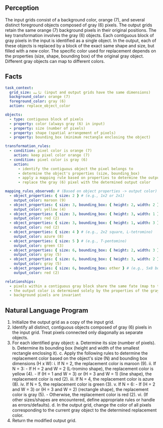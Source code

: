 ## Perception

The input grids consist of a background color, orange (7), and several distinct foreground objects composed of gray (6) pixels. The output grids retain the same orange (7) background pixels in their original positions. The key transformation involves the gray (6) objects. Each contiguous block of gray pixels in the input is identified as a single object. In the output, each of these objects is replaced by a block of the exact same shape and size, but filled with a new color. The specific color used for replacement depends on the properties (size, shape, bounding box) of the original gray object. Different gray objects can map to different colors.

## Facts


```yaml
task_context:
  grid_size: ثابت (input and output grids have the same dimensions)
  background_color: orange (7)
  foreground_color: gray (6)
  action: replace_object_color

objects:
  - type: contiguous block of pixels
  - property: color (always gray (6) in input)
  - property: size (number of pixels)
  - property: shape (spatial arrangement of pixels)
  - property: bounding_box (minimum rectangle enclosing the object)

transformation_rules:
  - condition: pixel color is orange (7)
    action: keep pixel color orange (7)
  - condition: pixel color is gray (6)
    action:
      - identify the contiguous object the pixel belongs to
      - determine the object's properties (size, bounding_box)
      - apply a mapping rule based on properties to determine the output color
      - replace the gray (6) pixel with the determined output color

mapping_rules_observed: # (Based on object properties -> output color)
  - object_properties: { size: 2 } # (e.g., 1x2 or 2x1)
    output_color: maroon (9)
  - object_properties: { size: 3, bounding_box: { height: 2, width: 2 } } # (L-tromino)
    output_color: yellow (4)
  - object_properties: { size: 3, bounding_box: { height: 3, width: 1 } } # (1x3 or 3x1 line)
    output_color: red (2)
  - object_properties: { size: 3, bounding_box: { height: 1, width: 3 } } # (1x3 or 3x1 line)
    output_color: red (2)
  - object_properties: { size: 4 } # (e.g., 2x2 square, L-tetromino)
    output_color: azure (8)
  - object_properties: { size: 5 } # (e.g., T-pentomino)
    output_color: green (3)
  - object_properties: { size: 6, bounding_box: { height: 2, width: 3 } } # (2x3 or 3x2 rectangle)
    output_color: gray (5)
  - object_properties: { size: 6, bounding_box: { height: 3, width: 2 } } # (2x3 or 3x2 rectangle)
    output_color: gray (5)
  - object_properties: { size: 6, bounding_box: other } # (e.g., 5x8 bounding box observed)
    output_color: red (2)

relationships:
  - pixels within a contiguous gray block share the same fate (map to the same output color)
  - the output color is determined solely by the properties of the gray object it replaces
  - background pixels are invariant
```


## Natural Language Program

1.  Initialize the output grid as a copy of the input grid.
2.  Identify all distinct, contiguous objects composed of gray (6) pixels in the input grid. Treat pixels connected only diagonally as separate objects.
3.  For each identified gray object:
    a.  Determine its size (number of pixels).
    b.  Determine its bounding box (height and width of the smallest rectangle enclosing it).
    c.  Apply the following rules to determine the replacement color based on the object's size (N) and bounding box dimensions (H x W):
        i.  If N = 2, the replacement color is maroon (9).
        ii. If N = 3:
            - If H = 2 and W = 2 (L-tromino shape), the replacement color is yellow (4).
            - If (H = 1 and W = 3) or (H = 3 and W = 1) (line shape), the replacement color is red (2).
        iii. If N = 4, the replacement color is azure (8).
        iv. If N = 5, the replacement color is green (3).
        v.  If N = 6:
            - If (H = 2 and W = 3) or (H = 3 and W = 2) (rectangle shape), the replacement color is gray (5).
            - Otherwise, the replacement color is red (2).
        vi. (If other sizes/shapes are encountered, define appropriate rules or handle as errors/defaults).
    d.  In the output grid, change the color of all pixels corresponding to the current gray object to the determined replacement color.
4.  Return the modified output grid.